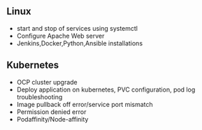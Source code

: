 



## Linux
- start and stop of services using systemctl
- Configure Apache Web server
- Jenkins,Docker,Python,Ansible installations

## Kubernetes
- OCP cluster upgrade
- Deploy application on kubernetes, PVC configuration, pod log troubleshooting
- Image pullback off error/service port mismatch
- Permission denied error
- Podaffinity/Node-affinity
